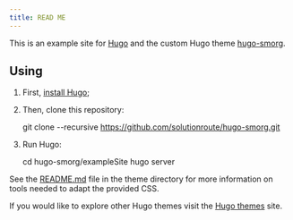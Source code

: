 ```yaml
---
title: READ ME
---
```


This is an example site for [Hugo](https://gohugo.io/) and the custom Hugo
theme [hugo-smorg](https://github.com/solutionroute/hugo-smorg).

## Using

1. First, [install Hugo](https://gohugo.io/overview/installing/);

2. Then, clone this repository:

	git clone --recursive https://github.com/solutionroute/hugo-smorg.git

3. Run Hugo:

	cd hugo-smorg/exampleSite
	hugo server

See the [README.md](../README.md) file in the theme directory for more information on tools
needed to adapt the provided CSS.

If you would like to explore other Hugo themes visit the [Hugo themes](https://github.com/gohugoio/hugoThemes) site.
